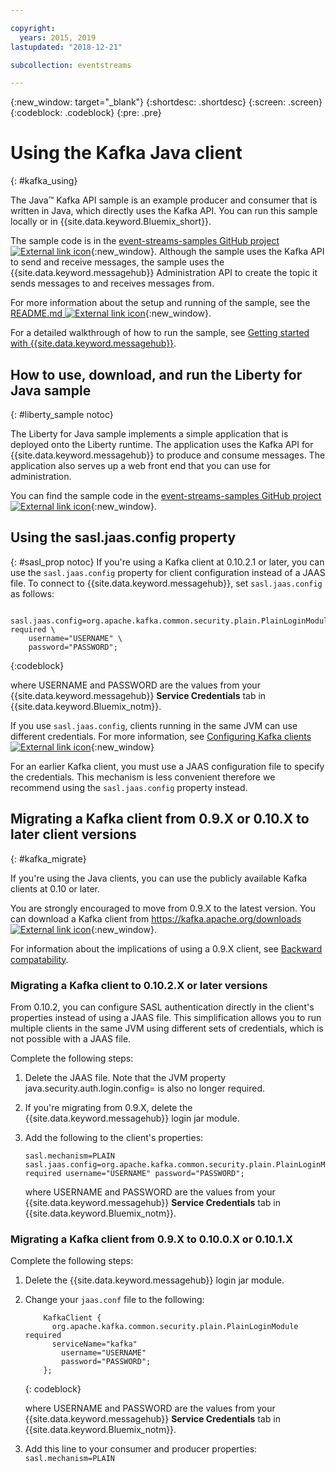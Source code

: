 ```yaml
---

copyright:
  years: 2015, 2019
lastupdated: "2018-12-21"

subcollection: eventstreams

---
```


{:new_window: target="_blank"}
{:shortdesc: .shortdesc}
{:screen: .screen}
{:codeblock: .codeblock}
{:pre: .pre}

# Using the Kafka Java client
{: #kafka_using}

<!-- 21/06/18 - removing until some content ready

## To do: instructions for getting started, with links for more information


## To do: simple send source and receive source in-line


## How to use, download, and run the Java Kafka API sample

-->

The Java&trade; Kafka API sample is an example producer and consumer that is written in Java, which directly uses the Kafka API. You can run this sample locally or in {{site.data.keyword.Bluemix_short}}.

The sample code is in the [event-streams-samples GitHub project ![External link icon](../../icons/launch-glyph.svg "External link icon")](https://github.com/ibm-messaging/event-streams-samples/tree/master/kafka-java-console-sample){:new_window}. Although the sample uses
the Kafka API to send and receive messages, the sample uses the {{site.data.keyword.messagehub}} Administration API to create the topic it sends messages to and receives messages from.

For more information about the setup and running of the sample, see the [README.md ![External link icon](../../icons/launch-glyph.svg "External link icon")](https://github.com/ibm-messaging/event-streams-samples/tree/master/kafka-java-console-sample){:new_window}.

For a detailed walkthrough of how to run the sample, see [Getting started with {{site.data.keyword.messagehub}}](/docs/services/EventStreams?topic=eventstreams-getting_started#getting_started_steps).

## How to use, download, and run the Liberty for Java sample
{: #liberty_sample notoc}

The Liberty for Java sample implements a simple application that is deployed onto the Liberty runtime. The application uses the Kafka API for {{site.data.keyword.messagehub}} to produce and consume messages.
The application also serves up a web front end that you can use for administration.

You can find the sample code in the [event-streams-samples GitHub project ![External link icon](../../icons/launch-glyph.svg "External link icon")](https://github.com/ibm-messaging/event-streams-samples/tree/master/kafka-java-liberty-sample){:new_window}.

<!--
17/10/17 - Karen: following info duplicated at messagehub063 
-->

## Using the sasl.jaas.config property
{: #sasl_prop notoc}
If you're using a Kafka client at 0.10.2.1 or later, you can use the <code>sasl.jaas.config</code> property for client configuration instead of a JAAS file. To connect to {{site.data.keyword.messagehub}}, set <code>sasl.jaas.config</code> as follows:
<pre>
<code>    sasl.jaas.config=org.apache.kafka.common.security.plain.PlainLoginModule required \
    username="USERNAME" \
    password="PASSWORD";</code>
</pre>
{:codeblock}

where USERNAME and PASSWORD are the values from your {{site.data.keyword.messagehub}} **Service Credentials** tab in {{site.data.keyword.Bluemix_notm}}.

If you use <code>sasl.jaas.config</code>, clients running in the same JVM can use different credentials. For more information, see
[Configuring Kafka clients ![External link icon](../../icons/launch-glyph.svg "External link icon")](http://kafka.apache.org/documentation/#security_sasl_plain_clientconfig){:new_window}

For an earlier Kafka client, you must use a JAAS configuration file to specify the credentials. This mechanism is less convenient therefore we recommend using the <code>sasl.jaas.config</code> property instead.

<!--
23/04/18 - Karen: following migration info on production in messagehub084 
-->

## Migrating a Kafka client from 0.9.X or 0.10.X to later client versions
{: #kafka_migrate}


If you're using the Java clients, you can use
the publicly available Kafka clients at 0.10 or later. 

You are strongly encouraged to move from 0.9.X to the
latest version. You can download a Kafka client from 
[https://kafka.apache.org/downloads ![External link icon](../../icons/launch-glyph.svg "External link icon")](https://kafka.apache.org/downloads){:new_window}.

For information about the implications of using a 0.9.X client, see 
[Backward compatability](/docs/services/EventStreams?topic=eventstreams-kafka_clients#compatability).



### Migrating a Kafka client to 0.10.2.X or later versions

From 0.10.2, you can configure SASL authentication directly in the client's properties instead of using a JAAS file. This simplification allows you to run multiple clients in the same JVM using different sets of credentials, which is not possible with a JAAS file.

Complete the following steps:

1. Delete the JAAS file. Note that the JVM property java.security.auth.login.config=<PATH TO JAAS> is also no longer required.
2. If you're migrating from 0.9.X, delete the {{site.data.keyword.messagehub}} login jar module.
2. Add the following to the client's properties:
    ```
	sasl.mechanism=PLAIN
    sasl.jaas.config=org.apache.kafka.common.security.plain.PlainLoginModule required username="USERNAME" password="PASSWORD";
	```

	where USERNAME and PASSWORD are the values from your {{site.data.keyword.messagehub}} **Service Credentials** tab in {{site.data.keyword.Bluemix_notm}}.
	
	

### Migrating a Kafka client from 0.9.X to 0.10.0.X or 0.10.1.X

Complete the following steps:

1. Delete the {{site.data.keyword.messagehub}} login jar module.
2. Change your <code>jaas.conf</code> file to the following:
    ```
        KafkaClient {
          org.apache.kafka.common.security.plain.PlainLoginModule required
          serviceName="kafka"
            username="USERNAME"
            password="PASSWORD";
        };
    ```
    {: codeblock}

	where USERNAME and PASSWORD are the values from your {{site.data.keyword.messagehub}} **Service Credentials** tab in {{site.data.keyword.Bluemix_notm}}.
	
3. Add this line to your consumer and producer properties: <code>sasl.mechanism=PLAIN</code>
